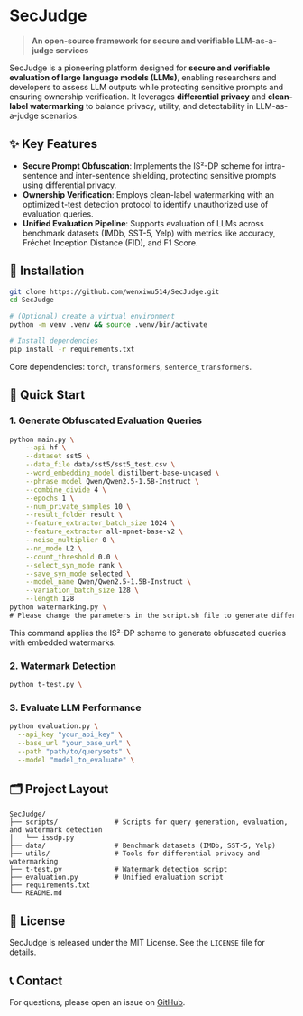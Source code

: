 # SecJudge

> **An open-source framework for secure and verifiable LLM-as-a-judge services**

SecJudge is a pioneering platform designed for **secure and verifiable evaluation of large language models (LLMs)**, enabling researchers and developers to assess LLM outputs while protecting sensitive prompts and ensuring ownership verification. It leverages **differential privacy** and **clean-label watermarking** to balance privacy, utility, and detectability in LLM-as-a-judge scenarios.

## ✨ Key Features

- **Secure Prompt Obfuscation**: Implements the IS²-DP scheme for intra-sentence and inter-sentence shielding, protecting sensitive prompts using differential privacy.
- **Ownership Verification**: Employs clean-label watermarking with an optimized t-test detection protocol to identify unauthorized use of evaluation queries.
- **Unified Evaluation Pipeline**: Supports evaluation of LLMs across benchmark datasets (IMDb, SST-5, Yelp) with metrics like accuracy, Fréchet Inception Distance (FID), and F1 Score.

## 💾 Installation

```bash
git clone https://github.com/wenxiwu514/SecJudge.git
cd SecJudge

# (Optional) create a virtual environment
python -m venv .venv && source .venv/bin/activate

# Install dependencies
pip install -r requirements.txt
```

Core dependencies: `torch`, `transformers`, `sentence_transformers`.

## 🚀 Quick Start

### 1. Generate Obfuscated Evaluation Queries

```bash
python main.py \
    --api hf \
    --dataset sst5 \
    --data_file data/sst5/sst5_test.csv \
    --word_embedding_model distilbert-base-uncased \
    --phrase_model Qwen/Qwen2.5-1.5B-Instruct \
    --combine_divide 4 \
    --epochs 1 \
    --num_private_samples 10 \
    --result_folder result \
    --feature_extractor_batch_size 1024 \
    --feature_extractor all-mpnet-base-v2 \
    --noise_multiplier 0 \
    --nn_mode L2 \
    --count_threshold 0.0 \
    --select_syn_mode rank \
    --save_syn_mode selected \
    --model_name Qwen/Qwen2.5-1.5B-Instruct \
    --variation_batch_size 128 \
    --length 128
python watermarking.py \
# Please change the parameters in the script.sh file to generate different queries
```

This command applies the IS²-DP scheme to generate obfuscated queries with embedded watermarks.

### 2. Watermark Detection

```bash
python t-test.py \
```

### 3. Evaluate LLM Performance

```bash
python evaluation.py \
  --api_key "your_api_key" \
  --base_url "your_base_url" \
  --path "path/to/querysets" \
  --model "model_to_evaluate" \
```



## 🗂️ Project Layout

```
SecJudge/
├── scripts/              # Scripts for query generation, evaluation, and watermark detection
│   └── issdp.py
├── data/                 # Benchmark datasets (IMDb, SST-5, Yelp)
├── utils/                # Tools for differential privacy and watermarking
├── t-test.py             # Watermark detection script
├── evaluation.py         # Unified evaluation script
├── requirements.txt
└── README.md
```



## 📜 License

SecJudge is released under the MIT License. See the `LICENSE` file for details.

## 📞 Contact

For questions, please open an issue on [GitHub](https://github.com/wenxiwu514/Secjudge/issues).
